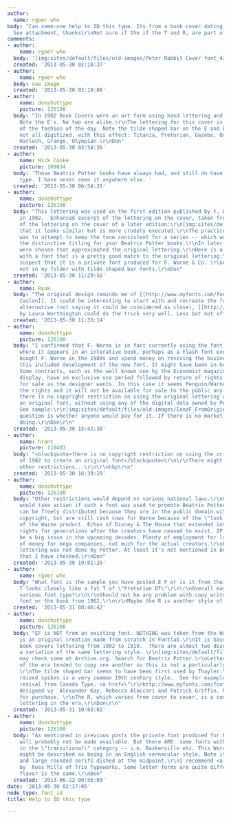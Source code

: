 ```yaml
---
author:
  name: rgoer who
body: "Can some-one help to ID this type. Its from a book cover dating back to 1902.
  See attachment, thanks\r\nNot sure if the if the T and R, are part of the type?"
comments:
- author:
    name: rgoer who
  body: '[img:sites/default/files/old-images/Peter Rabbit Cover font_4351.jpg]'
  created: '2013-05-30 02:18:37'
- author:
    name: rgoer who
  body: see image
  created: '2013-05-30 02:19:08'
- author:
    name: donshottype
    picture: 126100
  body: "In 1902 Book Covers were an art form using hand lettering and illustration.
    Note the E's. No two are alike.\r\nThe lettering for this cover is representative
    of the fashion of the day. Note the tilde shaped bar on the E and F.  A few fonts,
    not all digitized, with this effect: Titania, Pretorian, Gazebo, Oriente (Oliver),
    Harlech, Grange, Olympian.\r\nDon"
  created: '2013-05-30 03:58:36'
- author:
    name: Nick Cooke
    picture: 109834
  body: 'Those Beatrix Potter books have always had, and still do have that distinctive
    type. I have never seen it anywhere else. '
  created: '2013-05-30 06:54:35'
- author:
    name: donshottype
    picture: 126100
  body: "This lettering was used on the first edition published by F. Warne & Co.
    in 1902.  Enhanced excerpt of the lettering on the cover, taken from my files:\r\n[img:sites/default/files/old-images/CoverLetteringExcerptedAndEnhanced_3674.jpg]\r\nExcerpt
    of the lettering on the cover of a later edition:\r\n[img:sites/default/files/old-images/CoverLetteringExcerpted_6313.jpg]\r\nNote
    that it looks similar but is more crudely executed.\r\nThe practice in the trade
    was to attempt to keep the tone consistent for a series -- which would explain
    the distinctive titling for your Beatrix Potter books.\r\nIn later years fonts
    were chosen that approximated the original lettering.\r\nHere is a 1999 edition
    with a font that is a pretty good match to the original lettering:\r\n[img:sites/default/files/old-images/CoverTitlingExcerpted_5399.jpg]\r\nI
    suspect that it is a private font produced for F. Warne & Co. \r\nAnyway, its
    not in my folder with tilde shaped bar fonts.\r\nDon"
  created: '2013-05-30 11:29:56'
- author:
    name: Ryuk
  body: "The original design reminds me of [[http://www.myfonts.com/fonts/itc/founders-caslon|Founder's
    Caslon]]. It could be interesting to start with and recreate the former lettering.\r\nAs
    alternative (not saying it could be considered as close), [[http://www.myfonts.com/fonts/laura-worthington/yana|Yana]]
    by Laura Worthington could do the trick very well. Less but not off is [[http://www.myfonts.com/fonts/redrooster/erasmus-rr|Erasmus]]."
  created: '2013-05-30 11:33:14'
- author:
    name: donshottype
    picture: 126100
  body: "I confirmed that F. Warne is in fact currently using the font. See http://www.peterrabbit.com/
    where it appears in an interative book, perhaps as a Flash font excerpt. \r\nPenguin
    bought F. Warne in the 1980s and spend money on reviving the business. I suspect
    this included development of the new font. It might have been in-house or by contract.
    Some contracts, such as the well known one by the Economist magazine for Officina
    display, have an exclusive use period followed by return of rights to the designer
    for sale as the designer wants. In this case it seems Penguin/Warne have retained
    the rights and it will not be available for sale to the public any time soon.\r\nHowever,
    there is no copyright restriction on using the original lettering of 1902 to create
    an original font, without using any of the digital data owned by Penguin/Warne.
    See sample:\r\n[img:sites/default/files/old-images/EandF_FromOriginalLettering_4521.jpg]\r\nThe
    question is whether anyone would pay for it. If there is no market, it's not worth
    doing.\r\nDon\r\n"
  created: '2013-05-30 15:42:38'
- author:
    name: hrant
    picture: 110403
  body: "<blockquote>there is no copyright restriction on using the original lettering
    of 1902 to create an original font</blockquote>\r\n\r\nThere might however be
    other restrictions...\r\n\r\nhhp\r\n"
  created: '2013-05-30 16:39:29'
- author:
    name: donshottype
    picture: 126100
  body: "Other restrictions would depend on various national laws.\r\nCertainly Warne
    would take action if such a font was used to promote Beatrix Potter stories, which
    can be freely distributed because they are in the public domain with long expired
    copyright, but are still cash cows for Warne because of the \"look and feel\"
    of the Warne product. Echos of Disney & The Mouse that extended intellectual property
    rights for generations after the creators have ceased to exist. IP is going to
    be a big issue in the upcoming decades. Plenty of employment for lawyers. Plenty
    of money for mega companies, not much for the actual creators.\r\nBTW AFAIK the
    lettering was not done by Potter. At least it's not mentioned in books about her
    that I have checked.\r\nDon"
  created: '2013-05-30 19:01:26'
- author:
    name: rgoer who
  body: "What font is the sample you have posted E F or is it from their web page?\r\n\r\nThe
    T looks closely like a fat T of \"Pretorian DT\"\r\n\r\nOverall maybe combo of
    various font type?\r\n\r\nShould not be any problem with copy write now for either
    font or the book from 1902.\r\n\r\nMaybe the R is another style of font?"
  created: '2013-05-31 08:46:42'
- author:
    name: donshottype
    picture: 126100
  body: "EF is NOT from an existing font. NOTHING was taken from the Warne web page!\r\nIt
    is an original creation made from scratch in Fontlab.\r\nIt is based on the original
    book covers lettering from 1902 to 1910.  There are almost two dozen, each with
    a variation of the same lettering style. \r\n[img:sites/default/files/old-images/_SquirrelNutkin1903_5760.jpg]\r\n[img:sites/default/files/old-images/_JeremyFisher1906_3565.jpg]\r\n[img:sites/default/files/old-images/_TomKitten1908_4829.jpg]\r\nYou
    may check some at Archive.org. Search for Beatrix Potter.\r\nLettering artists
    of the era tended to copy one another so this is not a particularly original design.
    \r\nThe tilde shaped bar seems to have been first used by Thayler.\r\nThe T with
    raised spikes is a very common 19th century style.  See for example the digital
    revival from Canada Type. <a href=\"\r\nhttp://www.myfonts.com/fonts/canadatype/ronaldson/\">Ronaldson</a>
    designed vy  Alexander Kay, Rebecca Alaccari and Patrick Griffin. Recommended
    for purchase. \r\nThe R, which varies from cover to cover, is a common style for
    lettering in the era.\r\nDon\r\n"
  created: '2013-05-31 10:03:02'
- author:
    name: donshottype
    picture: 126100
  body: "As mentioned in previous posts the private font produced for F. Warne & Co.
    will probably not be made available. But there ARE  some fonts with similar features
    in the \"transitional\" category -- i.e. Baskerville etc. This Warne variation
    might be described as being in an English vernacular style. Note its low contrast
    and large rounded serifs dished at the midpoint.\r\nI recommend <a href=\"http://www.myfonts.com/fonts/tiro/plantagenet/\">Plantagenet</a>
    by  Ross Mills of Trio Typeworks. Some letter forms are quite different, but the
    flavor is the same.\r\nDon"
  created: '2013-06-22 00:56:03'
date: '2013-05-30 02:17:05'
node_type: font_id
title: Help to ID this type

---
```


